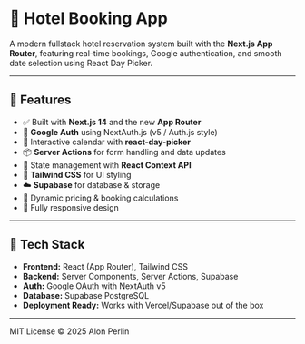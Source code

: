 # 🏨 Hotel Booking App

A modern fullstack hotel reservation system built with the **Next.js App Router**, featuring real-time bookings, Google authentication, and smooth date selection using React Day Picker.

---

## 🚀 Features

- ✅ Built with **Next.js 14** and the new **App Router**
- 🔐 **Google Auth** using NextAuth.js (v5 / Auth.js style)
- 📆 Interactive calendar with **react-day-picker**
- 📦 **Server Actions** for form handling and data updates
- 🧠 State management with **React Context API**
- 💅 **Tailwind CSS** for UI styling
- ☁️ **Supabase** for database & storage
- 🔄 Dynamic pricing & booking calculations
- 🌙 Fully responsive design

---

## 📁 Tech Stack

- **Frontend:** React (App Router), Tailwind CSS
- **Backend:** Server Components, Server Actions, Supabase
- **Auth:** Google OAuth with NextAuth v5
- **Database:** Supabase PostgreSQL
- **Deployment Ready:** Works with Vercel/Supabase out of the box

---

MIT License © 2025 Alon Perlin
